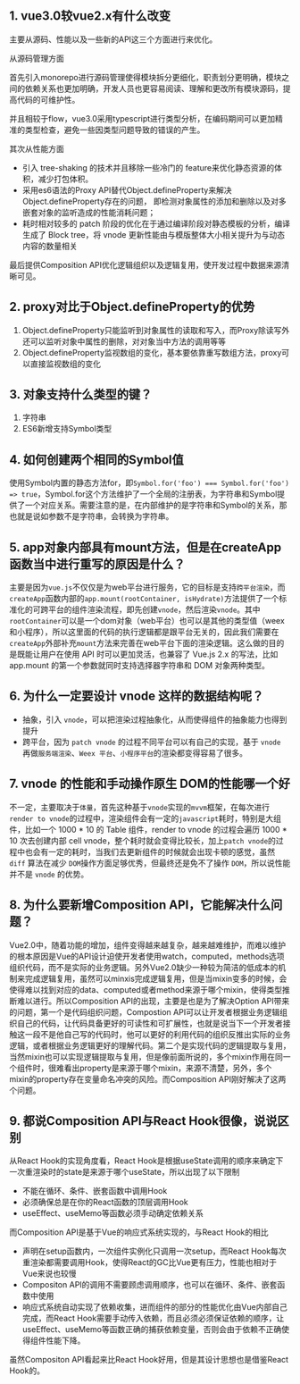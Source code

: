 ## 1. vue3.0较vue2.x有什么改变

主要从源码、性能以及一些新的API这三个方面进行来优化。

从源码管理方面

首先引入monorepo进行源码管理使得模块拆分更细化，职责划分更明确，模块之间的依赖关系也更加明确，开发人员也更容易阅读、理解和更改所有模块源码，提高代码的可维护性。

并且相较于flow，vue3.0采用typescript进行类型分析，在编码期间可以更加精准的类型检查，避免一些因类型问题导致的错误的产生。

其次从性能方面

+ 引入 tree-shaking 的技术并且移除一些冷门的 feature来优化静态资源的体积，减少打包体积。
+ 采用es6语法的Proxy API替代Object.defineProperty来解决Object.defineProperty存在的问题， 即检测对象属性的添加和删除以及对多嵌套对象的监听造成的性能消耗问题；
+ 耗时相对较多的 patch 阶段的优化在于通过编译阶段对静态模板的分析，编译生成了 Block tree，将 vnode 更新性能由与模版整体大小相关提升为与动态内容的数量相关

最后提供Composition API优化逻辑组织以及逻辑复用，使开发过程中数据来源清晰可见。

## 2. proxy对比于Object.defineProperty的优势

1. Object.defineProperty只能监听到对象属性的读取和写入，而Proxy除读写外还可以监听对象中属性的删除，对对象当中方法的调用等等
2. Object.defineProperty监视数组的变化，基本要依靠重写数组方法，proxy可以直接监视数组的变化

## 3. 对象支持什么类型的键？

1. 字符串
2. ES6新增支持Symbol类型

## 4. 如何创建两个相同的Symbol值

使用Symbol内置的静态方法for，即`Symbol.for('foo') === Symbol.for('foo') => true`，Symbol.for这个方法维护了一个全局的注册表，为字符串和Symbol提供了一个对应关系。需要注意的是，在内部维护的是字符串和Symbol的关系，那也就是说如参数不是字符串，会转换为字符串。

## 5. app对象内部具有mount方法，但是在createApp函数当中进行重写的原因是什么？

主要是因为`vue.js`不仅仅是为web平台进行服务，它的目标是支持`跨平台渲染`，而`createApp`函数内部的`app.mount(rootContainer, isHydrate)`方法提供了一个标准化的可跨平台的组件渲染流程，即先创建`vnode`，然后渲染`vnode`。其中`rootContainer`可以是一个dom对象（web平台）也可以是其他的类型值（weex和小程序），所以这里面的代码的执行逻辑都是跟平台无关的，因此我们需要在`createApp`外部补充`mount`方法来完善在web平台下面的渲染逻辑。这么做的目的是既能让用户在使用 API 时可以更加灵活，也兼容了 Vue.js 2.x 的写法，比如 app.mount 的第一个参数就同时支持选择器字符串和 DOM 对象两种类型。

## 6. 为什么一定要设计 vnode 这样的数据结构呢？

+ 抽象，引入 `vnode`，可以把渲染过程抽象化，从而使得组件的抽象能力也得到提升
+ 跨平台，因为 `patch vnode` 的过程不同平台可以有自己的实现，基于 `vnode` 再做`服务端渲染`、`Weex 平台`、`小程序平台`的渲染都变得容易了很多。

## 7. vnode 的性能和手动操作原生 DOM的性能哪一个好

不一定，主要取决于`体量`，首先这种基于`vnode`实现的`mvvm`框架，在每次进行`render to vnode`的过程中，渲染组件会有一定的`javascript`耗时，特别是大组件，比如一个 1000 * 10 的 Table 组件，render to vnode 的过程会遍历 1000 * 10 次去创建内部 cell vnode，整个耗时就会变得比较长，加上`patch vnode`的过程中也会有一定的耗时，当我们去更新组件的时候就会出现卡顿的感觉，虽然 `diff` 算法在减少 `DOM`操作方面足够优秀，但最终还是免不了操作 `DOM`，所以说性能并不是 `vnode` 的优势。

## 8. 为什么要新增Composition API，它能解决什么问题？ 

Vue2.0中，随着功能的增加，组件变得越来越复杂，越来越难维护，而难以维护的根本原因是Vue的API设计迫使开发者使用watch，computed，methods选项组织代码，而不是实际的业务逻辑。另外Vue2.0缺少一种较为简洁的低成本的机制来完成逻辑复用，虽然可以minxis完成逻辑复用，但是当mixin变多的时候，会使得难以找到对应的data、computed或者method来源于哪个mixin，使得类型推断难以进行。所以Composition API的出现，主要是也是为了解决Option API带来的问题，第一个是代码组织问题，Compostion API可以让开发者根据业务逻辑组织自己的代码，让代码具备更好的可读性和可扩展性，也就是说当下一个开发者接触这一段不是他自己写的代码时，他可以更好的利用代码的组织反推出实际的业务逻辑，或者根据业务逻辑更好的理解代码。第二个是实现代码的逻辑提取与复用，当然mixin也可以实现逻辑提取与复用，但是像前面所说的，多个mixin作用在同一个组件时，很难看出property是来源于哪个mixin，来源不清楚，另外，多个mixin的property存在变量命名冲突的风险。而Composition API刚好解决了这两个问题。

## 9. 都说Composition API与React Hook很像，说说区别

从React Hook的实现角度看，React Hook是根据useState调用的顺序来确定下一次重渲染时的state是来源于哪个useState，所以出现了以下限制

+ 不能在循环、条件、嵌套函数中调用Hook
+ 必须确保总是在你的React函数的顶层调用Hook
+ useEffect、useMemo等函数必须手动确定依赖关系

而Composition API是基于Vue的响应式系统实现的，与React Hook的相比

+ 声明在setup函数内，一次组件实例化只调用一次setup，而React Hook每次重渲染都需要调用Hook，使得React的GC比Vue更有压力，性能也相对于Vue来说也较慢
+ Compositon API的调用不需要顾虑调用顺序，也可以在循环、条件、嵌套函数中使用
+ 响应式系统自动实现了依赖收集，进而组件的部分的性能优化由Vue内部自己完成，而React Hook需要手动传入依赖，而且必须必须保证依赖的顺序，让useEffect、useMemo等函数正确的捕获依赖变量，否则会由于依赖不正确使得组件性能下降。

虽然Compositon API看起来比React Hook好用，但是其设计思想也是借鉴React Hook的。